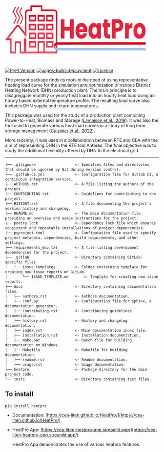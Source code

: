 <div style="text-align:center">
<img style="height: 5cm;" alt="HeatPro App logo" src="https://raw.githubusercontent.com/CEA-Liten/HeatPro/public/docs/logo/heatpro_logo.png" onerror="this.onerror=null;this.src='docs/logo/heatpro_logo.png';">
</div>

[![PyPI Version](https://img.shields.io/pypi/v/heatpro.svg)](https://pypi.python.org/pypi/heatpro)
[![pages-build-deployment](https://github.com/CEA-Liten/HeatPro/actions/workflows/pages/pages-build-deployment/badge.svg)](https://github.com/CEA-Liten/HeatPro/actions/workflows/pages/pages-build-deployment)
[![License](https://img.shields.io/badge/License%20-%20CeCILL_B-red)](http://www.cecill.info/licences/Licence_CeCILL-B_V1-en.html)

The present package finds its roots in the need of using representative heating load curve for the simulation and optimization of various District Heating Network (DHN) production plant. The main principle is to disagreggate monthly or yearly heat load into an hourly heat load using an hourly based external temperature profile. The resulting load curve also includes DHN supply and return temperatures.

This package was used for the study of a production plant combining Power-to-Heat, Biomass and Storage ([Lamaison et al., 2019](https://doi.org/10.1016/j.energy.2019.07.044)). It was also the tool used to generate various heat load curves in a study of long term storage management ([Cuisinier et al., 2022](https://doi.org/10.1016/j.energy.2021.122773)).

More recently, it was used in a collaboration between RTE and CEA with the aim of representing DHN in the RTE tool Antares. The final objective was to study the additional flexibility offered by DHN to the electrical grid.

------------

    ├── .gitignore                  <- Specifies files and directories that should be ignored by Git during version control.
    ├── .gitlab-ci.yml              <- Configuration file for Gitlab CI, a continuous integration service.
    ├── AUTHORS.rst                 <- A file listing the authors of the project.
    ├── CONTRIBUTING.rst            <- Guidelines for contributing to the project.
    ├── HISTORY.rst                 <- A file documenting the project's version history and changelog.
    ├── README.md                   <- The main documentation file providing an overview and usage instructions for the project.
    ├── poetry.lock                 <- Dependency lock file which ensures consistent and repeatable installations of project dependencies.
    ├── pyproject.toml              <- Configuration file used to specify project metadata, dependencies, build requirements, and other settings.
    ├── requirements_dev.txt        <- A file listing development dependencies for the project.
    ├── .gitlab                     <- Directory containing GitLab-specific files.
    │   └── issue_templates         <- Folder containing template for creating new issue reports on GitLab.
    │       └── ISSUE_TEMPLATE.md       <- Template for creating new issue reports.
    ├── docs                        <- Directory containing documentation files.
    │   ├── authors.rst             <- Authors documentation.
    │   ├── conf.py                 <- Configuration file for Sphinx, a documentation generator.
    │   ├── contributing.rst        <- Contributing guidelines documentation.
    │   ├── history.rst             <- History and changelog documentation.
    │   ├── index.rst               <- Main documentation index file.
    │   ├── installation.rst        <- Installation documentation.
    │   ├── make.bat                <- Batch file for building documentation on Windows.
    │   ├── Makefile                <- Makefile for building documentation.
    │   ├── readme.rst              <- Readme documentation.
    │   └── usage.rst               <- Usage documentation.
    ├── heatpro                     <- Package directory for the main project code.
    └── tests                       <- Directory containing test files.


## To install

```shell
pip install heatpro
```

- Documentation: [https://cea-liten.github.io/HeatPro/](https://cea-liten.github.io/HeatPro/)

- HeatPro App: [https://cea-liten-heatpro-app.streamlit.app/](https://cea-liten-heatpro-app.streamlit.app/)

    HeatPro App demonstrates the use of various heatpro features.



